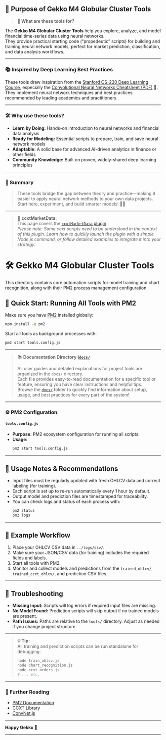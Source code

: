 ## 🧰 Purpose of Gekko M4 Globular Cluster Tools

> **🔎 What are these tools for?**

The **Gekko M4 Globular Cluster Tools** help you explore, analyze, and model financial time-series data using neural networks.  
They provide practical starting code (“propedeutic” scripts) for building and training neural network models, perfect for market prediction, classification, and data analysis workflows.

---

### 📚 Inspired by Deep Learning Best Practices

These tools draw inspiration from the [Stanford CS-230 Deep Learning Course](https://github.com/afshinea/stanford-cs-230-deep-learning), especially the [Convolutional Neural Networks Cheatsheet (PDF)](https://github.com/afshinea/stanford-cs-230-deep-learning/blob/4653bc01297b269edb19e844b01127ba13de59df/en/cheatsheet-convolutional-neural-networks.pdf) 📄.  
They implement neural network techniques and best practices recommended by leading academics and practitioners.

---

### 🛠️ Why use these tools?

- **Learn by Doing:** Hands-on introduction to neural networks and financial data analysis  
- **Ready for Modeling:** Essential scripts to prepare, train, and save neural network models  
- **Adaptable:** A solid base for advanced AI-driven analytics in finance or other fields  
- **Community Knowledge:** Built on proven, widely-shared deep learning principles

---

### 🚦 Summary

> These tools bridge the gap between theory and practice—making it easier to apply neural network methods to your own data projects.  
> Start here, experiment, and build smarter models! 🧠🚀
---

> 📘 **ccxtMarketData:**  
> This page covers the [`ccxtMarketData` plugin](https://github.com/universalbit-dev/gekko-m4-globular-cluster/blob/master/plugins/ccxtMarketData/ccxtMarketData.md).  
> _Please note: Some ccxt scripts need to be understood in the context of this plugin. Learn how to quickly launch the plugin with a simple Node.js command, or follow detailed examples to integrate it into your strategy._

# 🛠️ Gekko M4 Globular Cluster Tools

This directory contains core automation scripts for model training and chart recognition, along with their PM2 process management configuration.

## 🚦 Quick Start: Running All Tools with PM2

Make sure you have [PM2](https://pm2.keymetrics.io/) installed globally:

```bash
npm install -g pm2
```

Start all tools as background processes with:

```bash
pm2 start tools.config.js
```
---

> 📚 **Documentation Directory ([`docs/`](https://github.com/universalbit-dev/gekko-m4-globular-cluster/tree/master/tools/docs)**
>
> All user guides and detailed explanations for project tools are organized in the `docs/` directory.  
> Each file provides easy-to-read documentation for a specific tool or feature, ensuring you have clear instructions and helpful tips.  
> Browse the [`docs/`](https://github.com/universalbit-dev/gekko-m4-globular-cluster/tree/master/tools/docs) folder to quickly find information about setup, usage, and best practices for every part of the system!

---


### ⚙️ PM2 Configuration

#### `tools.config.js`
- **Purpose:** PM2 ecosystem configuration for running all scripts.
- **Usage:**  
  ```bash
  pm2 start tools.config.js
  ```
---

## 📝 Usage Notes & Recommendations

- Input files must be regularly updated with fresh OHLCV data and correct labeling (for training).
- Each script is set up to re-run automatically every 1 hour by default.
- Output model and prediction files are timestamped for traceability.
- You can check logs and status of each process with:
  ```bash
  pm2 status
  pm2 logs
  ```

---

## 🧩 Example Workflow

1. Place your OHLCV CSV data in `../logs/csv/`.
2. Make sure your JSON/CSV data (for training) includes the required fields and labels.
3. Start all tools with PM2.
4. Monitor and collect models and predictions from the `trained_ohlcv/`, `trained_ccxt_ohlcv/`, and prediction CSV files.

---

## 🛟 Troubleshooting

- **Missing Input:** Scripts will log errors if required input files are missing.
- **No Model Found:** Prediction scripts will skip output if no trained models are present.
- **Path Issues:** Paths are relative to the `tools/` directory. Adjust as needed if you change project structure.

---

> **💡 Tip:**  
> All training and prediction scripts can be run standalone for debugging:
> ```bash
> node train_ohlcv.js
> node chart_recognition.js
> node ccxt_orders.js
> # ... etc.
> ```
---

### 🔗 Further Reading

- [PM2 Documentation](https://pm2.keymetrics.io/)
- [CCXT Library](https://github.com/ccxt/ccxt)
- [ConvNet.js](https://github.com/karpathy/convnetjs)

---

**Happy Gekko 🚀**

---
